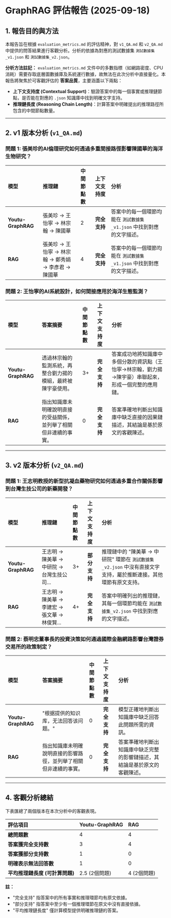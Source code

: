 # GraphRAG 評估報告 (2025-09-18)

## 1. 報告目的與方法

本報告旨在根據 `evaluation_metrics.md` 的評估精神，對 `v1_QA.md` 和 `v2_QA.md` 中提供的問答結果進行客觀分析。分析的依據為對應的測試數據集 `測試數據集_v1.json` 和 `測試數據集_v2.json`。

**分析方法註記：**
`evaluation_metrics.md` 文件中的多數指標（如網路密度、CPU消耗）需要存取底層圖數據庫及系統運行數據，故無法在此次分析中直接量化。本報告將聚焦於可客觀評估的 **答案品質**，主要涵蓋以下兩點：
- **上下文支持度 (Contextual Support)**：驗證答案中的每一個事實或推理鏈節點，是否能在對應的 `.json` 知識庫中找到明確文字支持。
- **推理鏈長度 (Reasoning Chain Length)**：計算答案中明確提出的推理路徑所包含的中間節點數量。

---

## 2. v1 版本分析 (`v1_QA.md`)

### 問題 1: 張美珍的AI倫理研究如何透過多重間接路徑影響陳國華的海洋生物研究？

| 模型 | 推理鏈 | 中間節點數 | 上下文支持度 | 分析 |
| :--- | :--- | :--- | :--- | :--- |
| **Youtu-GraphRAG** | 張美珍 → 王怡寧 → 林宗翰 → 陳國華 | 2 | **完全支持** | 答案中的每一個環節均能在 `測試數據集_v1.json` 中找到對應的文字描述。 |
| **RAG** | 張美珍 → 王怡寧 → 林宗翰 → 鄭秀娟 → 李彥君 → 陳國華 | 4 | **完全支持** | 答案中的每一個環節均能在 `測試數據集_v1.json` 中找到對應的文字描述。 |

### 問題 2: 王怡寧的AI系統設計，如何間接應用於海洋生態監測？

| 模型 | 答案摘要 | 中間節點數 | 上下文支持度 | 分析 |
| :--- | :--- | :--- | :--- | :--- |
| **Youtu-GraphRAG** | 透過林宗翰的監測系統，再整合劉力揚的模組，最終被陳宇豪使用。 | 3+ | **完全支持** | 答案成功地將知識庫中多個分散的資訊點（王怡寧→林宗翰，劉力揚→陳宇豪）串聯起來，形成一個完整的應用鏈。 |
| **RAG** | 指出知識庫未明確說明直接的受益關係，並列舉了相關但非連續的事實。 | 0 | **完全支持** | 答案準確地判斷出知識庫中缺乏直接的因果鏈描述，其結論是基於原文的客觀陳述。 |

---

## 3. v2 版本分析 (`v2_QA.md`)

### 問題 1: 王志明教授的新型抗凝血藥物研究如何透過多重合作關係影響到台灣生技公司的新藥開發？

| 模型 | 推理鏈 | 中間節點數 | 上下文支持度 | 分析 |
| :--- | :--- | :--- | :--- | :--- |
| **Youtu-GraphRAG** | 王志明 → 陳美華 → 中研院 → 台灣生技公司... | 3+ | **部分支持** | 推理鏈中的 "陳美華 → 中研院" 環節在 `測試數據集_v2.json` 中沒有直接文字支持，屬於推斷連接。其他環節有原文支持。 |
| **RAG** | 王志明 → 陳美華 → 李建宏 → 張文華 → 林俊賢... | 4+ | **完全支持** | 答案中明確列出的推理鏈，其每一個環節均能在 `測試數據集_v2.json` 中找到對應的文字描述。 |

### 問題 2: 蔡明忠董事長的投資決策如何通過國際金融網路影響台灣證券交易所的政策制定？

| 模型 | 答案摘要 | 中間節點數 | 上下文支持度 | 分析 |
| :--- | :--- | :--- | :--- | :--- |
| **Youtu-GraphRAG** | "根据提供的知识库，无法回答该问题。" | 0 | **完全支持** | 模型正確地判斷出知識庫中缺乏回答此問題所需的資訊。 |
| **RAG** | 指出知識庫未明確說明直接的影響路徑，並列舉了相關但非連續的事實。 | 0 | **完全支持** | 答案準確地判斷出知識庫中缺乏完整的影響鏈描述，其結論是基於原文的客觀陳述。 |

---

## 4. 客觀分析總結

下表匯總了兩個版本在本次分析中的客觀表現。

| 評估項目 | Youtu-GraphRAG | RAG |
| :--- | :--- | :--- |
| **總問題數** | 4 | 4 |
| **答案獲完全支持數** | 3 | 4 |
| **答案獲部分支持數** | 1 | 0 |
| **明確表示無法回答數** | 1 | 0 |
| **平均推理鏈長度 (可計算問題)** | 2.5 (2個問題) | 4 (2個問題) |

**註：**
- "完全支持" 指答案中的所有事實和推理環節均有原文依據。
- "部分支持" 指答案中至少有一個推理環節在原文中沒有直接依據。
- "平均推理鏈長度" 僅計算模型提供明確推理鏈的答案。
